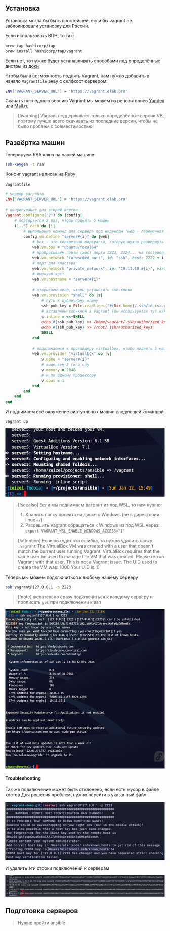 
## Установка

Установка могла бы быть простейшей, если бы vagrant не заблокировали установку для России.

Если использовать ВПН, то так:

```bash
brew tap hashicorp/tap
brew install hashicorp/tap/vagrant
```

Если нет, то нужно будет устанавливать способами под определённые дистры из [доки](https://developer.hashicorp.com/vagrant/install)

Чтобы была возможность поднять Vagrant, нам нужно добавить в начало `Vagrantfile` энву с селфхост сервером:

```bash
ENV['VAGRANT_SERVER_URL'] = 'https://vagrant.elab.pro'
```

Скачать последнюю версию Vagrant мы можем из репозиториев [Yandex](https://hashicorp-releases.yandexcloud.net/vagrant/) или [Mail.ru](https://hashicorp-releases.mcs.mail.ru/vagrant/)

>[!warning] Vagrant поддерживает только определённые версии VB, поэтому лучше всего скачивать их последние версии, чтобы не было проблем с совместимостью!

## Развёртка машин

Генерируем RSA ключ на нашей машине

```bash
ssh-keygen -t rsa
```

Конфиг vagrant написан на [Ruby](../../../BackEnd/Ruby.md) 

`Vagrantfile`
```ruby
# миррор вагранта
ENV['VAGRANT_SERVER_URL'] = 'https://vagrant.elab.pro'

# конфигурация для второй версии
Vagrant.configure("2") do |config|
    # повторяется 5 раз, чтобы поднять 5 машин
	(1..5).each do |i|
        # выполнение команд для сервера под индексом (web - переменная конфига, которую мы именуем сами)
		config.vm.define "server#{i}" do |web|
            # box - это конкретная виртуалка, которую нужно развернуть
			web.vm.box = "ubuntu/focal64"
            # пробрасываем порты (хост порты 2223, 2224... на гостевой 22)
			web.vm.network "forwarded_port", id: "ssh", host: 2222 + i, guest: 22
            # порт для кластера
			web.vm.network "private_network", ip: "10.11.10.#{i}", virtualbox__intnet: true
            # именуем хост
            web.vm.hostname = "server#{i}"

            # открываем шелл, чтобы установить ssh-ключи
			web.vm.provision "shell" do |s|
                # путь к публичному ключу
				ssh_pub_key = File.readlines("#{Dir.home}/.ssh/id_rsa.pub").first.strip
                # вставляем ssh-ключ в vagrant (он используется тут как дефолтный пользователь удалённой машины)
				s.inline = <<-SHELL
				echo #{ssh_pub_key} >> /home/vagrant/.ssh/authorized_keys
				echo #{ssh_pub_key} >> /root/.ssh/authorized_keys
				SHELL
			end

            # подключаемся к провайдеру virtualbox, чтобы поднять 5 машин на убунте
			web.vm.provider "virtualbox" do |v|
				v.name = "server#{i}"
                # выделяем 2 гига озу
				v.memory = 2048
                # и по одному процессору
				v.cpus = 1
			end
		end
	end
end
```

И поднимаем всё окружение виртуальных машин следующей командой

```bash
vagrant up
```

![](_png/Pasted%20image%2020250112174851.png)

>[!seealso] Если мы поднимаем вагрант из под WSL, то нам нужно:
> 1. Хранить папку проекта на диске c Windows (не в директории linux `~/`)  
> 2. Разрешить Vagrant обращаться к Windows из под WSL через: `export VAGRANT_WSL_ENABLE_WINDOWS_ACCESS="1"`

>[!attention] Если выходит эта ошибка, то нужно удалить папку `.vagrant`
> The VirtualBox VM was created with a user that doesn't match the current user running Vagrant. VirtualBox requires that the same user be used to manage the VM that was created. Please re-run Vagrant with that user. This is not a Vagrant issue. The UID used to create the VM was: 1000 Your UID is: 0

Теперь мы можем подключиться к любому нашему серверу

```bash
ssh vagrant@127.0.0.1 -p 2223
```

>[!note] желательно сразу подключиться к каждому серверу и прописать `yes` при подключении к ssh

![](_png/Pasted%20image%2020250112175650.png)

#### Troubleshooting

Так же подключение может быть отклонено, если есть мусор в файле хостов Для решения проблем, нужно перейти в указанный файл 

![](_png/Pasted%20image%2020250112175816.png)

И удалить эти строки подключений к серверам

![](_png/Pasted%20image%2020250112180959.png)

## Подготовка серверов

> Нужно пройти ansible






